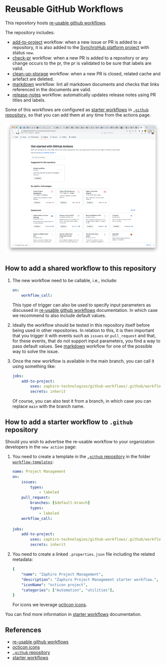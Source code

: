 # Reusable GitHub Workflows

This repository hosts [re-usable github workflows][re-usable-github-workflows].

The repository includes:

-   [add-to-project](.github/workflows/add-to-project.yaml) workflow: when a new
    issue or PR is added to a repository, it is also added to the
    [SynchroHub platform project](https://github.com/orgs/zaphiro-technologies/projects/2)
    with status `new`.
-   [check-pr](.github/workflows/check-pr.yaml) workflow: when a new PR is added
    to a repository or any change occurs to the pr, the pr is validated to be
    sure that labels are valid.
-   [clean-up-storage](.github/workflows/clean-up-storage.yaml) workflow: when a
    new PR is closed, related cache and artefact are deleted.
-   [markdown](.github/workflows/markdown.yaml) workflow: lint all markdown
    documents and checks that links referenced in the documents are valid.
-   [release-notes](.github/workflows/release-notes.yaml) workflow:
    automatically updates release notes using PR titles and labels.

Some of this workflows are configured as [starter workflows][starter-workflows]
in [`.github` repository][.github], so that you can add them at any time from
the actions page.

![Starter Actions](./screenshot.png)

## How to add a shared workflow to this repository

1. The new workflow need to be callable, i.e., include:

    ```yaml
    on:
        workflow_call:
    ```

    This type of trigger can also be used to specify input parameters as
    discussed in [re-usable github workflows][re-usable-github-workflows]
    documentation. In which case we recommend to also include default values.

1. Ideally the workflow should be tested in this repository itself before being
   used in other repositories. In relation to this, it is then important that
   you trigger it with events such as `issues` or `pull_request` and that, for
   these events, that do not support input parameters, you find a way to pass
   default values. See [markdown](.github/workflows/markdown.yaml) workflow for
   one of the possible way to solve the issue.

1. Once the new workflow is available in the main branch, you can call it using
   something like:

    ```yaml
    jobs:
        add-to-project:
            uses: zaphiro-technologies/github-workflows/.github/workflows/add-to-project.yaml@main
            secrets: inherit
    ```

    Of course, you can also test it from a branch, in which case you can replace
    `main` with the branch name.

## How to add a starter workflow to `.github` repository

Should you wish to advertise the re-usable workflow to your organization
developers in the `new action` page:

1. You need to create a template in the [`.github` repository][.github] in the
   folder
   [`workflow-templates`](https://github.com/zaphiro-technologies/.github/tree/main/workflow-templates):

    ```yaml
    name: Project Management
    on:
        issues:
            types:
                - labeled
        pull_request:
            branches: [$default-branch]
            types:
                - labeled
        workflow_call:

    jobs:
        add-to-project:
            uses: zaphiro-technologies/github-workflows/.github/workflows/add-to-project.yaml@main
            secrets: inherit
    ```

1. You need to create a linked `.properties.json` file including the related
   metadata:

    ```yaml
    {
        "name": "Zaphiro Project Management",
        "description": "Zaphiro Project Management starter workflow.",
        "iconName": "octicon project",
        "categories": ["Automation", "utilities"],
    }
    ```

    For icons we leverage [octicon icons][octicon].

You can find more information in [starter workflows][starter-workflows]
documentation.

## References

-   [re-usable github workflows][re-usable-github-workflows]
-   [octicon icons][octicon]
-   [`.github` repository][.github]
-   [starter workflows][starter-workflows]

[re-usable-github-workflows]:
    https://docs.github.com/en/actions/using-workflows/reusing-workflows
[octicon]: https://primer.style/design/foundations/icons/
[.github]: https://github.com/zaphiro-technologies/.github
[starter-workflows]:
    https://docs.github.com/en/actions/using-workflows/creating-starter-workflows-for-your-organization
